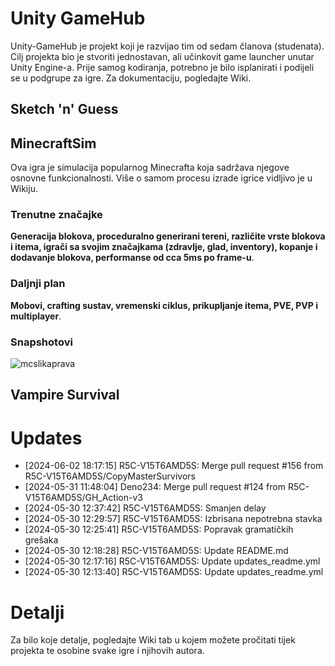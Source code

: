 # Unity GameHub
Unity-GameHub je projekt koji je razvijao tim od sedam članova (studenata). Cilj projekta bio je stvoriti jednostavan, ali učinkovit game launcher unutar Unity Engine-a. 
Prije samog kodiranja, potrebno je bilo isplanirati i podijeli se u podgrupe za igre. Za dokumentaciju, pogledajte Wiki.

## Sketch 'n' Guess


## MinecraftSim
Ova igra je simulacija popularnog Minecrafta koja sadržava njegove osnovne funkcionalnosti. Više o samom procesu izrade igrice vidljivo je u Wikiju.

### Trenutne značajke
**Generacija blokova, proceduralno generirani tereni, različite vrste blokova i itema, igrači sa svojim značajkama (zdravlje, glad, inventory), kopanje i dodavanje blokova, performanse od cca 5ms po frame-u**.

### Daljnji plan
**Mobovi, crafting sustav, vremenski ciklus, prikupljanje itema, PVE, PVP i multiplayer**. 

### Snapshotovi
![mcslikaprava](https://github.com/R5C-V15T6AMD5S/Unity-GameHub/assets/98615170/e80f984a-4a16-46d7-801d-105a7e0bad6c)



## Vampire Survival


# Updates
- [2024-06-02 18:17:15] R5C-V15T6AMD5S: Merge pull request #156 from R5C-V15T6AMD5S/CopyMasterSurvivors
- [2024-05-31 11:48:04] Deno234: Merge pull request #124 from R5C-V15T6AMD5S/GH_Action-v3
- [2024-05-30 12:37:42] R5C-V15T6AMD5S: Smanjen delay
- [2024-05-30 12:29:57] R5C-V15T6AMD5S: Izbrisana nepotrebna stavka
- [2024-05-30 12:25:41] R5C-V15T6AMD5S: Popravak gramatičkih grešaka 
- [2024-05-30 12:18:28] R5C-V15T6AMD5S: Update README.md
- [2024-05-30 12:17:16] R5C-V15T6AMD5S: Update updates_readme.yml
- [2024-05-30 12:13:40] R5C-V15T6AMD5S: Update updates_readme.yml


# Detalji
Za bilo koje detalje, pogledajte Wiki tab u kojem možete pročitati tijek projekta te osobine svake igre i njihovih autora.
